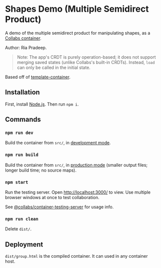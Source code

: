 # Shapes Demo (Multiple Semidirect Product)

A demo of the multiple semidirect product for manipulating shapes, as a [Collabs container](https://github.com/composablesys/collabs/blob/master/collabs/docs/containers.md).

Author: Ria Pradeep.

> Note: The app's CRDT is purely operation-based; it does not support merging saved states (unlike Collabs's built-in CRDTs). Instead, `load` can only be called in the initial state.

Based off of [template-container](https://github.com/composablesys/collabs/tree/master/template-container).

## Installation

First, install [Node.js](https://nodejs.org/). Then run `npm i`.

## Commands

### `npm run dev`

Build the container from `src/`, in [development mode](https://webpack.js.org/guides/development/).

### `npm run build`

Build the container from `src/`, in [production mode](https://webpack.js.org/guides/production/) (smaller output files; longer build time; no source maps).

### `npm start`

Run the testing server. Open [http://localhost:3000/](http://localhost:3000/) to view. Use multiple browser windows at once to test collaboration.

See [@collabs/container-testing-server](https://www.npmjs.com/package/@collabs/container-testing-server) for usage info.

### `npm run clean`

Delete `dist/`.

## Deployment

`dist/group.html` is the compiled container. It can used in any container host.
